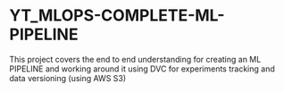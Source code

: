 # YT_MLOPS-COMPLETE-ML-PIPELINE
This project covers the end to end understanding for creating an ML PIPELINE and working around it using DVC for experiments tracking and data versioning (using AWS S3)
